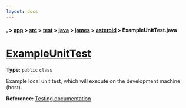 ```yaml
---
layout: docs
---
```

#### [.](./../../../../../../index) > [app](./../../../../../index) > [src](./../../../../index) > [test](./../../../index) > [java](./../../index) > [james](./../index) > [asteroid](./index) > **ExampleUnitTest.java**

# [ExampleUnitTest](https://github.com/TheAndroidMaster/Asteroid/blob/master/app/src/test/java/james/asteroid/ExampleUnitTest.java#L8)

**Type:** `public` `class`

Example local unit test, which will execute on the development machine (host). 









**Reference:** <a href="http://d.android.com/tools/testing">Testing documentation</a> 





